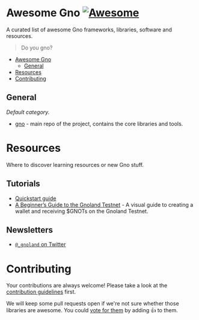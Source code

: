 # Awesome Gno [![Awesome](https://cdn.rawgit.com/sindresorhus/awesome/d7305f38d29fed78fa85652e3a63e154dd8e8829/media/badge.svg)](https://github.com/sindresorhus/awesome)

A curated list of awesome Gno frameworks, libraries, software and resources.

> Do you gno?

- [Awesome Gno](#awesome-gno)
	- [General](#general)
- [Resources](#resources)
- [Contributing](#contributing)

## General

*Default category.*

* [gno](https://github.com/gnolang/gno) - main repo of the project, contains the core libraries and tools.

# Resources

Where to discover learning resources or new Gno stuff.

## Tutorials

* [Quickstart guide](https://gno.land/r/boards:gnolang/4)
* [A Beginner’s Guide to the Gnoland Testnet](https://medium.com/@onbloc/a-beginners-guide-to-the-gnoland-testnet-6fdc693a48f4) - A visual guide to creating a wallet and receiving $GNOTs on the Gnoland Testnet.

## Newsletters

* [`@_gnoland` on Twitter](https://twitter.com/_gnoland)

# Contributing

Your contributions are always welcome! Please take a look at the [contribution guidelines](https://github.com/gnolang/awesome-gno/blob/master/CONTRIBUTING.md) first.

We will keep some pull requests open if we're not sure whether those libraries are awesome. You could [vote for them](https://github.com/gnolang/awesome-gno/pulls) by adding :+1: to them.
